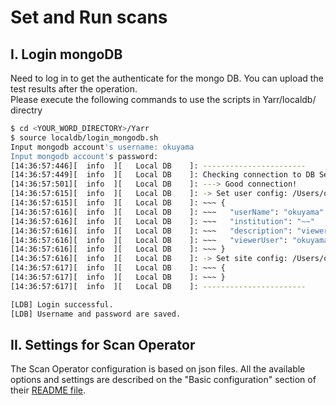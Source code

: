 # Set and Run scans 

## I. Login mongoDB
Need to log in to get the authenticate for the mongo DB. You can upload the test results after the operation.<br>
Please execute the following commands to use the scripts in Yarr/localdb/ directry<br>
```bash
$ cd <YOUR_WORD_DIRECTORY>/Yarr
$ source localdb/login_mongodb.sh 
Input mongodb account's username: okuyama                     
Input mongodb account's password: 
[14:36:57:446][  info  ][   Local DB    ]: -----------------------
[14:36:57:449][  info  ][   Local DB    ]: Checking connection to DB Server: mongodb://127.0.0.1:27017/localdb ...
[14:36:57:501][  info  ][   Local DB    ]: ---> Good connection!
[14:36:57:615][  info  ][   Local DB    ]: -> Set user config: /Users/okuyama/.yarr/localdb/user.json
[14:36:57:615][  info  ][   Local DB    ]: ~~~ {
[14:36:57:616][  info  ][   Local DB    ]: ~~~   "userName": "okuyama"
[14:36:57:616][  info  ][   Local DB    ]: ~~~   "institution": "~~"
[14:36:57:616][  info  ][   Local DB    ]: ~~~   "description": "viewer"
[14:36:57:616][  info  ][   Local DB    ]: ~~~   "viewerUser": "okuyama"
[14:36:57:616][  info  ][   Local DB    ]: ~~~ }
[14:36:57:616][  info  ][   Local DB    ]: -> Set site config: /Users/okuyama/.yarr/localdb/HirokinoMacBook-ea.local_site.json
[14:36:57:617][  info  ][   Local DB    ]: ~~~ {
[14:36:57:617][  info  ][   Local DB    ]: ~~~ }
[14:36:57:617][  info  ][   Local DB    ]: -----------------------

[LDB] Login successful.
[LDB] Username and password are saved.
```

## II. Settings for Scan Operator

The Scan Operator configuration is based on json files. All the available options and settings are described on the "Basic configuration" section of their [README file](https://gitlab.cern.ch/YARR/utilities/scan-operator).
